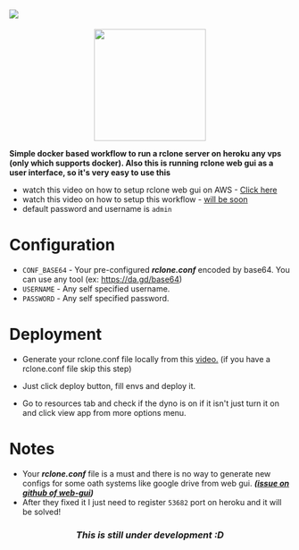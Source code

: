 # <img src="https://user-images.githubusercontent.com/79321771/153981316-35c5758c-9335-4c4f-bfef-7d24801aa362.png">
<p align=center><a href="https://heroku.com/deploy?template=https://github.com/sentinm/Rclone-Heroku/"><img src="https://www.herokucdn.com/deploy/button.svg" width="200"></a></p>
<b>Simple docker based workflow to run a rclone server on heroku any vps (only which supports docker). Also this is running rclone web gui as a user interface, so it's very easy to use this</b>

- watch this video on how to setup rclone web gui on AWS - <a href="https://youtu.be/GYLscUPs2Sw">Click here</a>
- watch this video on how to setup this workflow - <a href="">will be soon</a>
- default password and username is ``` admin ```

# Configuration
- `CONF_BASE64` - Your pre-configured ***rclone.conf*** encoded by base64. You can use any tool (ex: https://da.gd/base64)
- `USERNAME` - Any self specified username.
- `PASSWORD` - Any self specified password.

# Deployment
- Generate your rclone.conf file locally from this <a href="http://www.youtube.com/watch?v=n8qghZC1Kuc">video.</a> (if you have a rclone.conf file skip this step)

- Just click deploy button, fill envs and deploy it. 

- Go to resources tab and check if the dyno is on if it isn't just turn it on and click view app from more options menu. 

# Notes
- Your ***rclone.conf*** file is a must and there is no way to generate new configs for some oath systems like google drive from web gui. ***(<a href="https://github.com/rclone/rclone-webui-react/issues/43">issue on github of web-gui</a>)***
- After they fixed it I just need to register ```53682``` port on heroku and it will be solved! 

### <p align=center>***This is still under development :D***</p>
